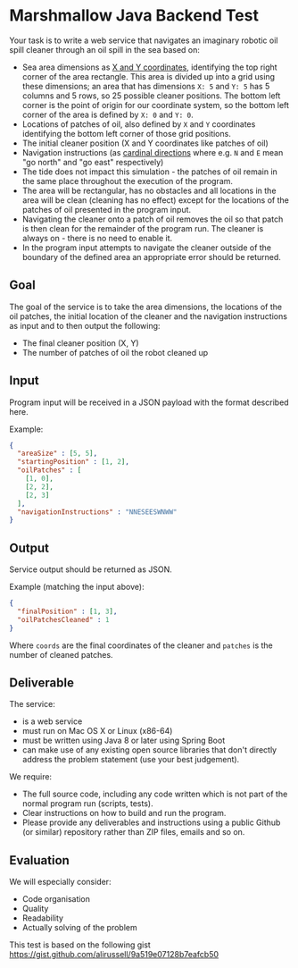 # Marshmallow Java Backend Test

Your task is to write a web service that navigates an imaginary robotic oil spill cleaner through an oil spill in the sea based on:

* Sea area dimensions as [X and Y coordinates](https://en.wikipedia.org/wiki/Cartesian_coordinate_system), identifying the top right corner of the area rectangle. This area is divided up into a grid using these dimensions; an area that has dimensions `X: 5` and `Y: 5` has 5 columns and 5 rows, so 25 possible cleaner positions. The bottom left corner is the point of origin for our coordinate system, so the bottom left corner of the area is defined by `X: 0` and `Y: 0`.
* Locations of patches of oil, also defined by `X` and `Y` coordinates identifying the bottom left corner of those grid positions.
* The initial cleaner position (X and Y coordinates like patches of oil)
* Navigation instructions (as [cardinal directions](https://en.wikipedia.org/wiki/Cardinal_direction) where e.g. `N` and `E` mean "go north" and "go east" respectively)
* The tide does not impact this simulation - the patches of oil remain in the same place throughout the execution of the program.
* The area will be rectangular, has no obstacles and all locations in the area will be clean (cleaning has no effect) except for the locations of the patches of oil presented in the program input.
* Navigating the cleaner onto a patch of oil removes the oil so that patch is then clean for the remainder of the program run. The cleaner is always on - there is no need to enable it.
* In the program input attempts to navigate the cleaner outside of the boundary of the defined area an appropriate error should be returned.

## Goal

The goal of the service is to take the area dimensions, the locations of the oil patches, the initial location of the cleaner and the navigation instructions as input and to then output the following:

* The final cleaner position (X, Y)
* The number of patches of oil the robot cleaned up

## Input

Program input will be received in a JSON payload with the format described here.

Example:

```json
{
  "areaSize" : [5, 5],
  "startingPosition" : [1, 2],
  "oilPatches" : [
    [1, 0],
    [2, 2],
    [2, 3]
  ],
  "navigationInstructions" : "NNESEESWNWW"
}
```

## Output

Service output should be returned as JSON.

Example (matching the input above):

```json
{
  "finalPosition" : [1, 3],
  "oilPatchesCleaned" : 1
}
```
Where `coords` are the final coordinates of the cleaner and `patches` is the number of cleaned patches.

## Deliverable

The service:

* is a web service
* must run on Mac OS X or Linux (x86-64)
* must be written using Java 8 or later using Spring Boot
* can make use of any existing open source libraries that don't directly address the problem statement (use your best judgement).

We require:

* The full source code, including any code written which is not part of the normal program run (scripts, tests).
* Clear instructions on how to build and run the program.
* Please provide any deliverables and instructions using a public Github (or similar) repository rather than ZIP files, emails and so on.

## Evaluation

We will especially consider:

* Code organisation
* Quality
* Readability
* Actually solving of the problem

This test is based on the following gist https://gist.github.com/alirussell/9a519e07128b7eafcb50
